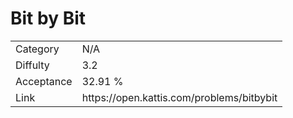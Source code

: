 # Bit by Bit

<table>
    <tr>
        <td>Category</td>
        <td>N/A</td>
    </tr>
    <tr>
        <td>Diffulty</td>
        <td>3.2</td>
    </tr>
    <tr>
        <td>Acceptance</td>
        <td>32.91 %</td>
    </tr>
    <tr>
        <td>Link</td>
        <td>https://open.kattis.com/problems/bitbybit</td>
    </tr>
</table>